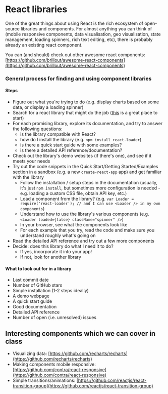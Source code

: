 # React libraries

One of the great things about using React is the rich ecosystem of open-source libraries and components. For almost anything you can think of \(mobile responsive components, data visualisation, geo visualisation, state management, loading spinners, rich text editing, etc\), there is probably already an existing react component.

You can \(and should\) check out other awesome react components: [https://github.com/brillout/awesome-react-components](https://github.com/brillout/awesome-react-components)

### General process for finding and using component libraries

#### Steps

- Figure out what you're trying to do (e.g. display charts based on some data, or display a loading spinner)
- Search for a react library that might do the job ([this](https://github.com/brillout/awesome-react-components) is a great place to start)
- For each promising library, explore its documentation, and try to answer the following questions: 
  - is the library compatible with React?
  - how do I install the library (e.g. `npm install react-loader`)
  - is there a quick start guide with some examples?
  - is there a detailed API reference/documentation?
- Check out the library's demo websites (if there's one), and see if it meets your needs
- Try out the code snippets in the Quick Start/Getting Started/Examples section in a sandbox (e.g. a new `create-react-app` app) and get familiar with the library
  - Follow the installation / setup steps in the documentation (usually, it's just `npm install`, but sometimes more configuration is needed - e.g. loading a custom CSS file, obtain API key, etc.)
  - Load a component from the library? (e.g. `var Loader = require('react-loader'); // and I can use <Loader /> in my own components`)
  - Understand how to use the library's various components (e.g. `<Loader loaded={false} className="spinner" />`)
  - In your browser, see what the components look like
  - For each example that you try, read the code and make sure you understand roughly what's going on
- Read the detailed API reference and try out a few more components
- Decide: does this library do what I need it to do?
  - If yes, incorporate it into your app!
  - If not, look for another library


#### What to look out for in a library
- Last commit date
- Number of GitHub stars
- Simple installation (1-2 steps ideally)
- A demo webpage
- A quick start guide
- Good documentation
- Detailed API reference
- Number of open (i.e. unresolved) issues

## Interesting components which we can cover in class

* Visualizing data: [https://github.com/recharts/recharts](https://github.com/recharts/recharts)
* Making components mobile responsive: [https://github.com/contra/react-responsive](https://github.com/contra/react-responsive)
* Simple transitions/animations: [https://github.com/reactjs/react-transition-group](https://github.com/reactjs/react-transition-group)

